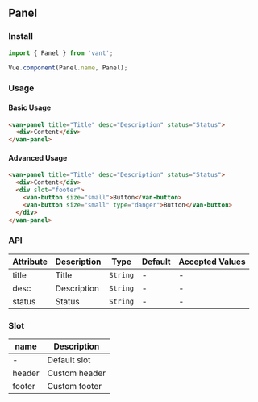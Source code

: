 ## Panel

### Install
``` javascript
import { Panel } from 'vant';

Vue.component(Panel.name, Panel);
```

### Usage

#### Basic Usage

```html
<van-panel title="Title" desc="Description" status="Status">
  <div>Content</div>
</van-panel>
```

#### Advanced Usage

```html
<van-panel title="Title" desc="Description" status="Status">
  <div>Content</div>
  <div slot="footer">
    <van-button size="small">Button</van-button>
    <van-button size="small" type="danger">Button</van-button>
  </div>
</van-panel>
```

### API

| Attribute | Description | Type | Default | Accepted Values |
|-----------|-----------|-----------|-------------|-------------|
| title | Title | `String` | - | - |
| desc | Description | `String` | - | - |
| status | Status | `String` | - | - |


### Slot

| name | Description |
|-----------|-----------|
| - | Default slot |
| header | Custom header |
| footer | Custom footer |
